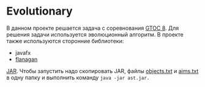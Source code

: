 # Evolutionary

В данном проекте решается задача с соревнования [GTOC 8](http://sophia.estec.esa.int/gtoc_portal/?page_id=560). Для решения задачи используется эволюционный алгоритм. В проекте также используются сторонние библиотеки: 
* javafx
* [flanagan](http://www.ee.ucl.ac.uk/~mflanaga/java/flanagan.jar)

[JAR](https://github.com/nikitaevg/Evolutionary/blob/master/ast.jar). 
Чтобы запустить надо скопировать JAR, файлы [objects.txt](https://github.com/nikitaevg/Evolutionary/raw/master/objects.txt) и [aims.txt](https://github.com/nikitaevg/Evolutionary/blob/master/aims.txt) в одну папку и выполнить команду `java -jar ast.jar.`
